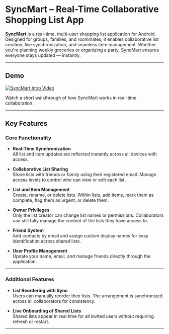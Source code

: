 # SyncMart – Real-Time Collaborative Shopping List App

**SyncMart** is a real-time, multi-user shopping list application for Android. Designed for groups, families, and roommates, it enables collaborative list creation, live synchronization, and seamless item management. Whether you're planning weekly groceries or organizing a party, SyncMart ensures everyone stays updated — instantly.

---

## Demo

[![SyncMart Intro Video](https://img.youtube.com/vi/_tKYWtTrEkY/0.jpg)](https://www.youtube.com/shorts/_tKYWtTrEkY)

Watch a short walkthrough of how SyncMart works in real-time collaboration.

---

## Key Features

### Core Functionality

- **Real-Time Synchronization**  
  All list and item updates are reflected instantly across all devices with access.

- **Collaborative List Sharing**  
  Share lists with friends or family using their registered email. Manage access levels to control who can view or edit each list.

- **List and Item Management**  
  Create, rename, or delete lists. Within lists, add items, mark them as complete, flag them as urgent, or delete them.

- **Owner Privileges**  
  Only the list creator can change list names or permissions. Collaborators can still fully manage the content of the lists they have access to.

- **Friend System**  
  Add contacts by email and assign custom display names for easy identification across shared lists.

- **User Profile Management**  
  Update your name, email, and manage friends directly through the application.

---

### Additional Features

- **List Reordering with Sync**  
  Users can manually reorder their lists. The arrangement is synchronized across all collaborators for consistency.

- **Live Onboarding of Shared Lists**  
  Shared lists appear in real time for all invited users without requiring refresh or restart.

---
